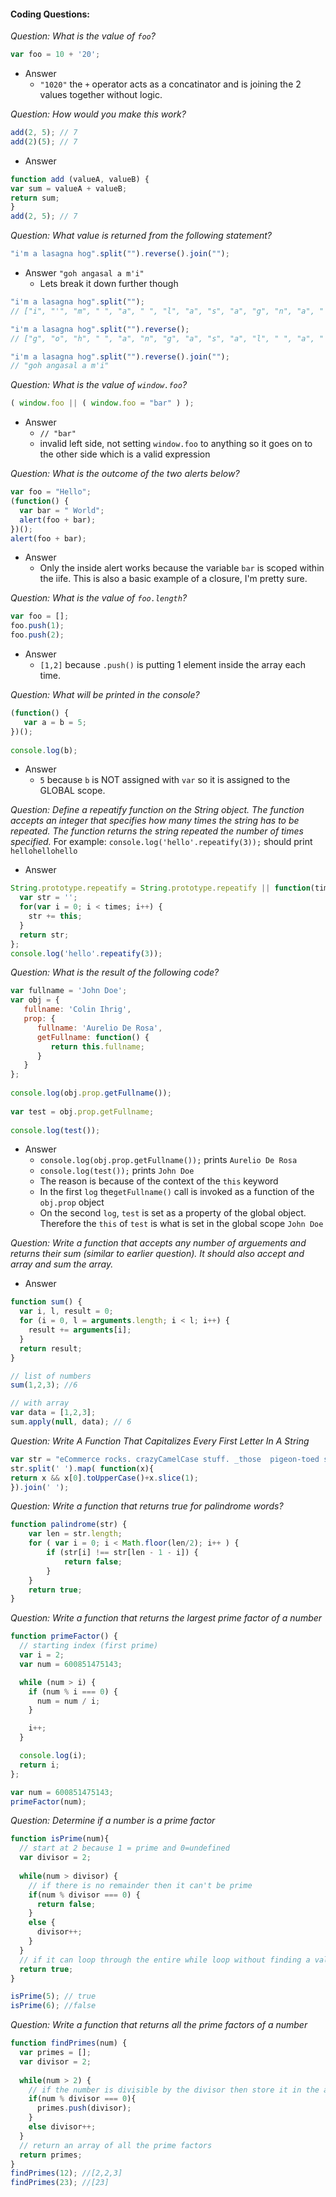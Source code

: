 #### Coding Questions:

*Question: What is the value of `foo`?*
```javascript
var foo = 10 + '20';
```
* Answer
  - `"1020"` the `+` operator acts as a concatinator and is joining the 2 values together without logic.

*Question: How would you make this work?*
```javascript
add(2, 5); // 7
add(2)(5); // 7
```
* Answer
```javascript 
function add (valueA, valueB) {
var sum = valueA + valueB;
return sum;
}
add(2, 5); // 7
```

*Question: What value is returned from the following statement?*
```javascript
"i'm a lasagna hog".split("").reverse().join("");
```
* Answer
`"goh angasal a m'i"`
  - Lets break it down further though
```javascript
"i'm a lasagna hog".split("");
// ["i", "'", "m", " ", "a", " ", "l", "a", "s", "a", "g", "n", "a", " ", "h", "o", "g"]

"i'm a lasagna hog".split("").reverse();
// ["g", "o", "h", " ", "a", "n", "g", "a", "s", "a", "l", " ", "a", " ", "m", "'", "i"]

"i'm a lasagna hog".split("").reverse().join("");
// "goh angasal a m'i"
```

*Question: What is the value of `window.foo`?*
```javascript
( window.foo || ( window.foo = "bar" ) );
```
* Answer
  - `// "bar"`
  - invalid left side, not setting `window.foo` to anything so it goes on to the other side which is a valid expression

*Question: What is the outcome of the two alerts below?*
```javascript
var foo = "Hello";
(function() {
  var bar = " World";
  alert(foo + bar);
})();
alert(foo + bar);
```
* Answer
  - Only the inside alert works because the variable `bar` is scoped within the iife. This is also a basic example of a closure, I'm pretty sure. 

*Question: What is the value of `foo.length`?*
```javascript
var foo = [];
foo.push(1);
foo.push(2);
```
* Answer
  - `[1,2]` because `.push()` is putting 1 element inside the array each time.

*Question: What will be printed in the console?*
```javascript
(function() {
   var a = b = 5;
})();
 
console.log(b);
```
* Answer
  - `5` because `b` is NOT assigned with `var` so it is assigned to the GLOBAL scope.

*Question: Define a repeatify function on the String object. The function accepts an integer that specifies how many times the string has to be repeated. The function returns the string repeated the number of times specified.*
For example: `console.log('hello'.repeatify(3));` should print `hellohellohello`
* Answer
```javascript
String.prototype.repeatify = String.prototype.repeatify || function(times){
  var str = '';
  for(var i = 0; i < times; i++) {
    str += this;
  }
  return str;
};
console.log('hello'.repeatify(3));
```
*Question: What is the result of the following code?*
```javascript
var fullname = 'John Doe';
var obj = {
   fullname: 'Colin Ihrig',
   prop: {
      fullname: 'Aurelio De Rosa',
      getFullname: function() {
         return this.fullname;
      }
   }
};
 
console.log(obj.prop.getFullname());
 
var test = obj.prop.getFullname;
 
console.log(test());
```
* Answer
  - `console.log(obj.prop.getFullname());` prints `Aurelio De Rosa`
  - `console.log(test());` prints `John Doe`
  - The reason is because of the context of the `this` keyword
  - In the first `log` the`getFullname()` call is invoked as a function of the `obj.prop` object
  - On the second `log`, `test` is set as a property of the global object. Therefore the `this` of `test` is what is set in the global scope `John Doe`

*Question: Write a function that accepts any number of arguements and returns their sum (similar to earlier question). It should also accept and array and sum the array.*
* Answer
```javascript
function sum() {
  var i, l, result = 0;
  for (i = 0, l = arguments.length; i < l; i++) {
    result += arguments[i];
  }
  return result;
}

// list of numbers
sum(1,2,3); //6

// with array
var data = [1,2,3];
sum.apply(null, data); // 6
```

*Question: Write A Function That Capitalizes Every First Letter In A String*
```javascript
var str = "eCommerce rocks. crazyCamelCase stuff. _those  pigeon-toed shennanigans. Fiery trailblazing 345 thirty-two Roger. The quick brown fox jumped over the lazy dogs. Clancy Brown would have been cool as Lex Luthor. good_bye";
str.split(' ').map( function(x){
return x && x[0].toUpperCase()+x.slice(1);
}).join(' ');
```

*Question: Write a function that returns true for palindrome words?*
```javascript
function palindrome(str) {
    var len = str.length;
    for ( var i = 0; i < Math.floor(len/2); i++ ) {
        if (str[i] !== str[len - 1 - i]) {
            return false;
        }
    }
    return true;
}
```

*Question: Write a function that returns the largest prime factor of a number*
```javascript
function primeFactor() {
  // starting index (first prime)
  var i = 2;
  var num = 600851475143;

  while (num > i) {
    if (num % i === 0) {
      num = num / i;
    }

    i++;
  }

  console.log(i);
  return i;
};

var num = 600851475143;
primeFactor(num);
```

*Question: Determine if a number is a prime factor*
```javascript
function isPrime(num){
  // start at 2 because 1 = prime and 0=undefined
  var divisor = 2;
  
  while(num > divisor) {
    // if there is no remainder then it can't be prime
    if(num % divisor === 0) {
      return false;
    }
    else {
      divisor++;
    }    
  }
  // if it can loop through the entire while loop without finding a valid remainderthen it must be a prime number
  return true;
}

isPrime(5); // true
isPrime(6); //false
```
*Question: Write a function that returns all the prime factors of a number*
```javascript
function findPrimes(num) {
  var primes = [];
  var divisor = 2;
  
  while(num > 2) {
    // if the number is divisible by the divisor then store it in the array
    if(num % divisor === 0){
      primes.push(divisor);
    }
    else divisor++;
  }
  // return an array of all the prime factors 
  return primes;
}
findPrimes(12); //[2,2,3]
findPrimes(23); //[23]
```

